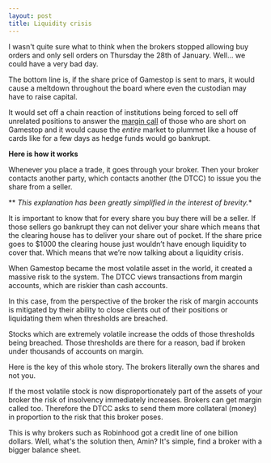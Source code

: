 ```yaml
---
layout: post
title: Liquidity crisis
---
```


I wasn't quite sure what to think when the brokers stopped allowing buy orders and only sell orders on Thursday the 28th of January. Well... we could have a very bad day.

The bottom line is, if the share price of Gamestop is sent to mars, it would cause a meltdown throughout the board where even the custodian may have to raise capital.

It would set off a chain reaction of institutions being forced to sell off unrelated positions to answer the [margin call](https://www.investopedia.com/terms/m/margincall.asp) of those who are short on Gamestop and it would cause the *entire* market to plummet like a house of cards like for a few days as hedge funds would go bankrupt.



**Here is how it works**

Whenever you place a trade, it goes through your broker. Then your broker contacts another party, which contacts another (the DTCC) to issue you the share from a seller.

** *This explanation has been greatly simplified in the interest of brevity.**

It is important to know that for every share you buy there will be a seller. If those sellers go bankrupt they can not deliver your share which means that the clearing house has to deliver your share out of pocket. If the share price goes to $1000 the clearing house just wouldn’t have enough liquidity to cover that. Which means that we’re now talking about a liquidity crisis.

When Gamestop became the most volatile asset in the world, it created a massive risk to the system. The DTCC views transactions from margin accounts, which are riskier than cash accounts. 

In this case, from the perspective of the broker the risk of margin accounts is mitigated by their ability to close clients out of their positions or liquidating them when thresholds are breached.

Stocks which are extremely volatile increase the odds of those thresholds being breached.
Those thresholds are there for a reason, bad if broken under thousands of accounts on margin.

Here is the key of this whole story. The brokers literally own the shares and not you.

If the most volatile stock is now disproportionately part of the assets of your broker the risk of insolvency immediately increases. Brokers can get margin called too. Therefore the DTCC asks to send them more collateral (money) in proportion to the risk that this broker poses.

This is why brokers such as Robinhood got a credit line of one billion dollars. Well, what's the solution then, Amin? It's simple, find a broker with a bigger balance sheet.